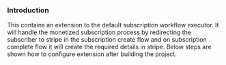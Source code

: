 ### Introduction
This contains  an extension to the default subscription workflow executor. It will handle the monetized subscription process by redirecting the subscriber to stripe in the subscription create flow and on subscription complete flow it will create the required details in stripe. Below steps are shown how to configure extension after building the project.